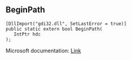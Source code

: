 ## BeginPath

```
[DllImport("gdi32.dll", SetLastError = true)]
public static extern bool BeginPath(
   IntPtr hdc
);
```

Microsoft documentation: [Link](https://docs.microsoft.com/en-us/windows/win32/api/wingdi/nf-wingdi-beginpath)
